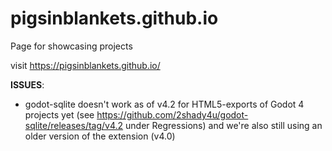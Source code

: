 # pigsinblankets.github.io
Page for showcasing projects

visit https://pigsinblankets.github.io/


**ISSUES**:

- godot-sqlite doesn't work as of v4.2 for HTML5-exports of Godot 4 projects yet (see https://github.com/2shady4u/godot-sqlite/releases/tag/v4.2 under Regressions) and we're also still using an older version of the extension (v4.0)
